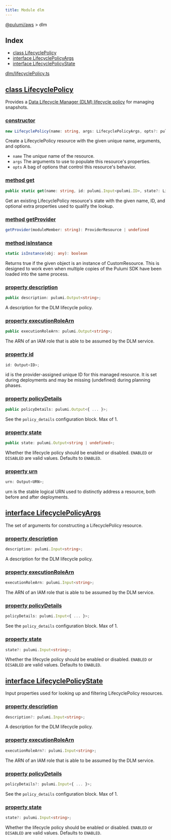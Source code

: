 ```yaml
---
title: Module dlm
---
```


<a href="../index.html">@pulumi/aws</a> &gt; dlm

<h2 class="pdoc-module-header">Index</h2>

* <a href="#LifecyclePolicy">class LifecyclePolicy</a>
* <a href="#LifecyclePolicyArgs">interface LifecyclePolicyArgs</a>
* <a href="#LifecyclePolicyState">interface LifecyclePolicyState</a>

<a href="https://github.com/pulumi/pulumi-aws/blob/master/sdk/nodejs/dlm/lifecyclePolicy.ts">dlm/lifecyclePolicy.ts</a> 


<h2 class="pdoc-module-header" id="LifecyclePolicy">
<a class="pdoc-member-name" href="https://github.com/pulumi/pulumi-aws/blob/master/sdk/nodejs/dlm/lifecyclePolicy.ts#L10">class LifecyclePolicy</a>
</h2>

Provides a [Data Lifecycle Manager (DLM) lifecycle policy](https://docs.aws.amazon.com/AWSEC2/latest/UserGuide/snapshot-lifecycle.html) for managing snapshots.

<h3 class="pdoc-member-header">
<a class="pdoc-child-name" href="https://github.com/pulumi/pulumi-aws/blob/master/sdk/nodejs/dlm/lifecyclePolicy.ts#L38">constructor</a>
</h3>

```typescript
new LifecyclePolicy(name: string, args: LifecyclePolicyArgs, opts?: pulumi.CustomResourceOptions)
```


Create a LifecyclePolicy resource with the given unique name, arguments, and options.

* `name` The _unique_ name of the resource.
* `args` The arguments to use to populate this resource&#39;s properties.
* `opts` A bag of options that control this resource&#39;s behavior.

<h3 class="pdoc-member-header">
<a class="pdoc-child-name" href="https://github.com/pulumi/pulumi-aws/blob/master/sdk/nodejs/dlm/lifecyclePolicy.ts#L19">method get</a>
</h3>

```typescript
public static get(name: string, id: pulumi.Input<pulumi.ID>, state?: LifecyclePolicyState, opts?: pulumi.CustomResourceOptions): LifecyclePolicy
```


Get an existing LifecyclePolicy resource's state with the given name, ID, and optional extra
properties used to qualify the lookup.

<h3 class="pdoc-member-header">
<a class="pdoc-child-name" href="https://github.com/pulumi/pulumi-aws/blob/master/sdk/nodejs/node_modules/@pulumi/pulumi/resource.d.ts#L13">method getProvider</a>
</h3>

```typescript
getProvider(moduleMember: string): ProviderResource | undefined
```

<h3 class="pdoc-member-header">
<a class="pdoc-child-name" href="https://github.com/pulumi/pulumi-aws/blob/master/sdk/nodejs/node_modules/@pulumi/pulumi/resource.d.ts#L85">method isInstance</a>
</h3>

```typescript
static isInstance(obj: any): boolean
```


Returns true if the given object is an instance of CustomResource.  This is designed to work even when
multiple copies of the Pulumi SDK have been loaded into the same process.

<h3 class="pdoc-member-header">
<a class="pdoc-child-name" href="https://github.com/pulumi/pulumi-aws/blob/master/sdk/nodejs/dlm/lifecyclePolicy.ts#L26">property description</a>
</h3>

```typescript
public description: pulumi.Output<string>;
```


A description for the DLM lifecycle policy.

<h3 class="pdoc-member-header">
<a class="pdoc-child-name" href="https://github.com/pulumi/pulumi-aws/blob/master/sdk/nodejs/dlm/lifecyclePolicy.ts#L30">property executionRoleArn</a>
</h3>

```typescript
public executionRoleArn: pulumi.Output<string>;
```


The ARN of an IAM role that is able to be assumed by the DLM service.

<h3 class="pdoc-member-header">
<a class="pdoc-child-name" href="https://github.com/pulumi/pulumi-aws/blob/master/sdk/nodejs/node_modules/@pulumi/pulumi/resource.d.ts#L80">property id</a>
</h3>

```typescript
id: Output<ID>;
```


id is the provider-assigned unique ID for this managed resource.  It is set during
deployments and may be missing (undefined) during planning phases.

<h3 class="pdoc-member-header">
<a class="pdoc-child-name" href="https://github.com/pulumi/pulumi-aws/blob/master/sdk/nodejs/dlm/lifecyclePolicy.ts#L34">property policyDetails</a>
</h3>

```typescript
public policyDetails: pulumi.Output<{ ... }>;
```


See the `policy_details` configuration block. Max of 1.

<h3 class="pdoc-member-header">
<a class="pdoc-child-name" href="https://github.com/pulumi/pulumi-aws/blob/master/sdk/nodejs/dlm/lifecyclePolicy.ts#L38">property state</a>
</h3>

```typescript
public state: pulumi.Output<string | undefined>;
```


Whether the lifecycle policy should be enabled or disabled. `ENABLED` or `DISABLED` are valid values. Defaults to `ENABLED`.

<h3 class="pdoc-member-header">
<a class="pdoc-child-name" href="https://github.com/pulumi/pulumi-aws/blob/master/sdk/nodejs/node_modules/@pulumi/pulumi/resource.d.ts#L11">property urn</a>
</h3>

```typescript
urn: Output<URN>;
```


urn is the stable logical URN used to distinctly address a resource, both before and after
deployments.

<h2 class="pdoc-module-header" id="LifecyclePolicyArgs">
<a class="pdoc-member-name" href="https://github.com/pulumi/pulumi-aws/blob/master/sdk/nodejs/dlm/lifecyclePolicy.ts#L101">interface LifecyclePolicyArgs</a>
</h2>

The set of arguments for constructing a LifecyclePolicy resource.

<h3 class="pdoc-member-header">
<a class="pdoc-child-name" href="https://github.com/pulumi/pulumi-aws/blob/master/sdk/nodejs/dlm/lifecyclePolicy.ts#L105">property description</a>
</h3>

```typescript
description: pulumi.Input<string>;
```


A description for the DLM lifecycle policy.

<h3 class="pdoc-member-header">
<a class="pdoc-child-name" href="https://github.com/pulumi/pulumi-aws/blob/master/sdk/nodejs/dlm/lifecyclePolicy.ts#L109">property executionRoleArn</a>
</h3>

```typescript
executionRoleArn: pulumi.Input<string>;
```


The ARN of an IAM role that is able to be assumed by the DLM service.

<h3 class="pdoc-member-header">
<a class="pdoc-child-name" href="https://github.com/pulumi/pulumi-aws/blob/master/sdk/nodejs/dlm/lifecyclePolicy.ts#L113">property policyDetails</a>
</h3>

```typescript
policyDetails: pulumi.Input<{ ... }>;
```


See the `policy_details` configuration block. Max of 1.

<h3 class="pdoc-member-header">
<a class="pdoc-child-name" href="https://github.com/pulumi/pulumi-aws/blob/master/sdk/nodejs/dlm/lifecyclePolicy.ts#L117">property state</a>
</h3>

```typescript
state?: pulumi.Input<string>;
```


Whether the lifecycle policy should be enabled or disabled. `ENABLED` or `DISABLED` are valid values. Defaults to `ENABLED`.

<h2 class="pdoc-module-header" id="LifecyclePolicyState">
<a class="pdoc-member-name" href="https://github.com/pulumi/pulumi-aws/blob/master/sdk/nodejs/dlm/lifecyclePolicy.ts#L79">interface LifecyclePolicyState</a>
</h2>

Input properties used for looking up and filtering LifecyclePolicy resources.

<h3 class="pdoc-member-header">
<a class="pdoc-child-name" href="https://github.com/pulumi/pulumi-aws/blob/master/sdk/nodejs/dlm/lifecyclePolicy.ts#L83">property description</a>
</h3>

```typescript
description?: pulumi.Input<string>;
```


A description for the DLM lifecycle policy.

<h3 class="pdoc-member-header">
<a class="pdoc-child-name" href="https://github.com/pulumi/pulumi-aws/blob/master/sdk/nodejs/dlm/lifecyclePolicy.ts#L87">property executionRoleArn</a>
</h3>

```typescript
executionRoleArn?: pulumi.Input<string>;
```


The ARN of an IAM role that is able to be assumed by the DLM service.

<h3 class="pdoc-member-header">
<a class="pdoc-child-name" href="https://github.com/pulumi/pulumi-aws/blob/master/sdk/nodejs/dlm/lifecyclePolicy.ts#L91">property policyDetails</a>
</h3>

```typescript
policyDetails?: pulumi.Input<{ ... }>;
```


See the `policy_details` configuration block. Max of 1.

<h3 class="pdoc-member-header">
<a class="pdoc-child-name" href="https://github.com/pulumi/pulumi-aws/blob/master/sdk/nodejs/dlm/lifecyclePolicy.ts#L95">property state</a>
</h3>

```typescript
state?: pulumi.Input<string>;
```


Whether the lifecycle policy should be enabled or disabled. `ENABLED` or `DISABLED` are valid values. Defaults to `ENABLED`.

